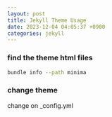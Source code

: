 ```yaml
---
layout: post
title: Jekyll Theme Usage
date: 2023-12-04 04:05:37 +0900
categories: jekyll
---
```



### find the theme html files
```bash
bundle info --path minima
```
### change theme
change on _config.yml
